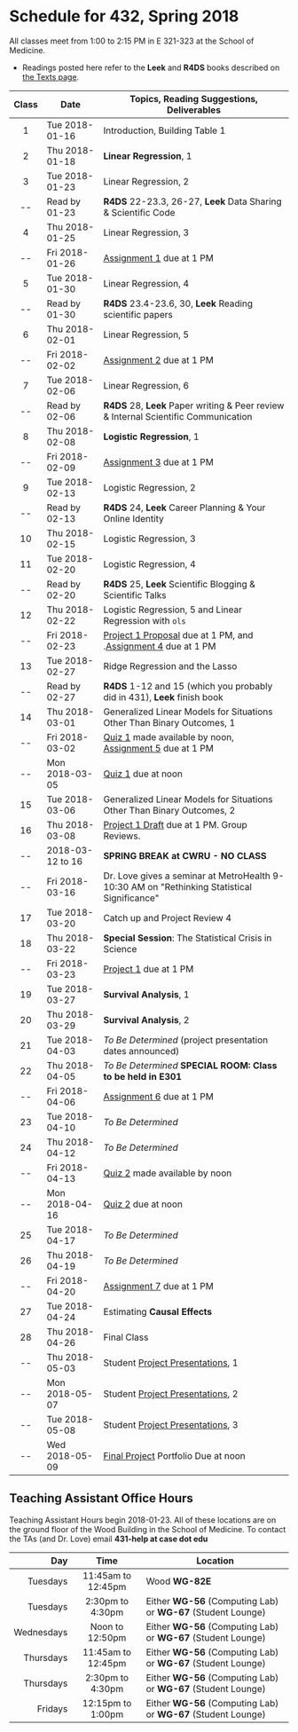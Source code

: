 # Schedule for 432, Spring 2018

All classes meet from 1:00 to 2:15 PM in E 321-323 at the School of Medicine. 

- Readings posted here refer to the **Leek** and **R4DS** books described on [the Texts page](https://github.com/THOMASELOVE/432-2018/tree/master/texts). 

Class | Date | Topics, Reading Suggestions, Deliverables
:----: | ---------- | ------------------------------------------------------------
1 | Tue 2018-01-16 | Introduction, Building Table 1
2 | Thu 2018-01-18 | **Linear Regression**, 1
3 | Tue 2018-01-23 | Linear Regression, 2 
-- | Read by 01-23 | **R4DS** 22-23.3, 26-27, **Leek** Data Sharing & Scientific Code
4 | Thu 2018-01-25 | Linear Regression, 3
-- | Fri 2018-01-26 | [Assignment 1](https://github.com/THOMASELOVE/432-2018/tree/master/assignments) due at 1 PM
5 | Tue 2018-01-30 | Linear Regression, 4 
-- | Read by 01-30 | **R4DS** 23.4-23.6, 30, **Leek** Reading scientific papers
6 | Thu 2018-02-01 | Linear Regression, 5
-- | Fri 2018-02-02 | [Assignment 2](https://github.com/THOMASELOVE/432-2018/tree/master/assignments) due at 1 PM
7 | Tue 2018-02-06 | Linear Regression, 6 
-- | Read by 02-06 | **R4DS** 28, **Leek** Paper writing & Peer review & Internal Scientific Communication
8 | Thu 2018-02-08 | **Logistic Regression**, 1
-- | Fri 2018-02-09 | [Assignment 3](https://github.com/THOMASELOVE/432-2018/tree/master/assignments) due at 1 PM
9 | Tue 2018-02-13 | Logistic Regression, 2 
-- | Read by 02-13 | **R4DS** 24, **Leek** Career Planning & Your Online Identity
10 | Thu 2018-02-15 | Logistic Regression, 3
11 | Tue 2018-02-20 | Logistic Regression, 4
-- | Read by 02-20 | **R4DS** 25, **Leek** Scientific Blogging & Scientific Talks
12 | Thu 2018-02-22 | Logistic Regression, 5 and Linear Regression with `ols`
-- | Fri 2018-02-23 | [Project 1 Proposal](https://github.com/THOMASELOVE/432-2018/tree/master/projects/project1) due at 1 PM, and .[Assignment 4](https://github.com/THOMASELOVE/432-2018/tree/master/assignments) due at 1 PM
13 | Tue 2018-02-27 | Ridge Regression and the Lasso
-- | Read by 02-27 | **R4DS** 1-12 and 15 (which you probably did in 431), **Leek** finish book
14 | Thu 2018-03-01 | Generalized Linear Models for Situations Other Than Binary Outcomes, 1
-- | Fri 2018-03-02 | [Quiz 1](https://github.com/THOMASELOVE/432-2018/tree/master/quizzes) made available by noon, [Assignment 5](https://github.com/THOMASELOVE/432-2018/tree/master/assignments) due at 1 PM
--  | Mon 2018-03-05 | [Quiz 1](https://github.com/THOMASELOVE/432-2018/tree/master/quizzes) due at noon
15 | Tue 2018-03-06 | Generalized Linear Models for Situations Other Than Binary Outcomes, 2
16 | Thu 2018-03-08 | [Project 1 Draft](https://github.com/THOMASELOVE/432-2018/tree/master/projects/project1) due at 1 PM. Group Reviews.
-- | 2018-03-12 to 16 | **SPRING BREAK at CWRU - NO CLASS**
-- | Fri 2018-03-16 | Dr. Love gives a seminar at MetroHealth 9-10:30 AM on "Rethinking Statistical Significance"
17 | Tue 2018-03-20 | Catch up and Project Review 4
18 | Thu 2018-03-22 | **Special Session**: The Statistical Crisis in Science
-- | Fri 2018-03-23 | [Project 1](https://github.com/THOMASELOVE/432-2018/blob/master/projects/README.md) due at 1 PM
19 | Tue 2018-03-27 | **Survival Analysis**, 1
20 | Thu 2018-03-29 | **Survival Analysis**, 2
21 | Tue 2018-04-03 | *To Be Determined* (project presentation dates announced)
22 | Thu 2018-04-05 | *To Be Determined* **SPECIAL ROOM: Class to be held in E301**
-- | Fri 2018-04-06 | [Assignment 6](https://github.com/THOMASELOVE/432-2018/tree/master/assignments) due at 1 PM
23 | Tue 2018-04-10 | *To Be Determined*
24 | Thu 2018-04-12 | *To Be Determined*
--  | Fri 2018-04-13 | [Quiz 2](https://github.com/THOMASELOVE/432-2018/tree/master/quizzes) made available by noon
--  | Mon 2018-04-16 | [Quiz 2](https://github.com/THOMASELOVE/432-2018/tree/master/quizzes) due at noon
25 | Tue 2018-04-17 | *To Be Determined*
26 | Thu 2018-04-19 | *To Be Determined*
-- | Fri 2018-04-20 | [Assignment 7](https://github.com/THOMASELOVE/432-2018/tree/master/assignments) due at 1 PM
27 | Tue 2018-04-24 | Estimating **Causal Effects**
28 | Thu 2018-04-26 | Final Class
-- | Thu 2018-05-03 | Student [Project Presentations](https://github.com/THOMASELOVE/432-2018/blob/master/projects/README.md), 1
-- | Mon 2018-05-07 | Student [Project Presentations](https://github.com/THOMASELOVE/432-2018/blob/master/projects/README.md), 2
-- | Tue 2018-05-08 | Student [Project Presentations](https://github.com/THOMASELOVE/432-2018/blob/master/projects/README.md), 3
-- | Wed 2018-05-09 | [Final Project](https://github.com/THOMASELOVE/432-2018/blob/master/projects/README.md) Portfolio Due at noon

## Teaching Assistant Office Hours

Teaching Assistant Hours begin 2018-01-23. All of these locations are on the ground floor of the Wood Building in the School of Medicine. To contact the TAs (and Dr. Love) email **431-help at case dot edu**

Day | Time | Location
--------: | :----------------: | -----------------
Tuesdays  | 11:45am to 12:45pm | Wood **WG-82E**
Tuesdays  | 2:30pm to 4:30pm | Either **WG-56** (Computing Lab) or **WG-67** (Student Lounge)
Wednesdays | Noon to 12:50pm | Either **WG-56** (Computing Lab) or **WG-67** (Student Lounge)
Thursdays | 11:45am to 12:45pm | Either **WG-56** (Computing Lab) or **WG-67** (Student Lounge)
Thursdays  | 2:30pm to 4:30pm | Either **WG-56** (Computing Lab) or **WG-67** (Student Lounge)
Fridays | 12:15pm to 1:00pm | Either **WG-56** (Computing Lab) or **WG-67** (Student Lounge)
